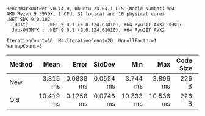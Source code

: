 ```

BenchmarkDotNet v0.14.0, Ubuntu 24.04.1 LTS (Noble Numbat) WSL
AMD Ryzen 9 5950X, 1 CPU, 32 logical and 16 physical cores
.NET SDK 9.0.102
  [Host]     : .NET 9.0.1 (9.0.124.61010), X64 RyuJIT AVX2 DEBUG
  Job-ONJMYK : .NET 9.0.1 (9.0.124.61010), X64 RyuJIT AVX2

IterationCount=10  MaxIterationCount=20  UnrollFactor=1  
WarmupCount=3  

```
| Method | Mean      | Error     | StdDev    | Min       | Max       | Code Size | Gen0     | Gen1     | Allocated |
|------- |----------:|----------:|----------:|----------:|----------:|----------:|---------:|---------:|----------:|
| New    |  3.815 ms | 0.0838 ms | 0.0554 ms |  3.744 ms |  3.896 ms |     226 B | 226.5625 |  93.7500 |   3.71 MB |
| Old    | 10.419 ms | 0.1258 ms | 0.0748 ms | 10.333 ms | 10.536 ms |     226 B | 343.7500 | 109.3750 |   5.63 MB |
